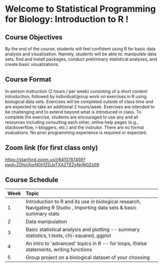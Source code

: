 # Welcome to Statistical Programming for Biology: Introduction to R  ! #

## Course Objectives ##

By the end of the course, students will feel confident using R for basic data analysis and visualization. Namely, students will be able to: manipulate data sets, find and install packages, conduct preliminary statistical analyses, and create basic visualizations.

## Course Format ##
In-person instruction (2 hours / per week) consisting of a short content introduction, followed by individual/group work on exercises in R using biological data sets. Exercises will be completed outside of class time and are expected to take an additional 2 hours/week. Exercises are intended to be challenging and to extend beyond what is introduced in class. To complete the exercise, students are encouraged to use any and all resources including consulting each other, online help pages (e.g., stackoverflow, r-bloggers, etc.) and the instrutor. There are no formal evaluations. No prior programming experience is required or expected. 

## Zoom link (for first class only) ##

https://stanford.zoom.us/j/6410787459?pwd=ZDhjcXorN0h1ZDJxTXA2TEZyNnNGZz09

## Course Schedule ##

| Week | Topic | 
| :---- | :---- | 
| 1 | Introduction to R and its use in biological research, Navigating R Studio , Importing data sets & basic summary stats | 
| 2 | Data manipulation | 
| 3 | Basic statistical analysis and plotting -- summary statistics, t.tests, chi-squared, ggplot | 
| 4 | An intro to 'advanced' topics in R -- for loops, if/else statements, writing functions |
| 5 | Group project on a biological dataset of your choosing |
